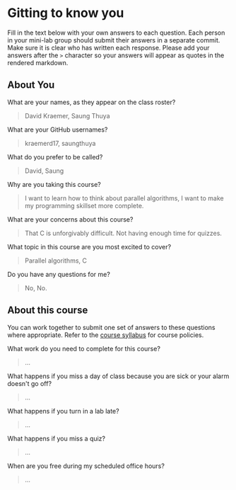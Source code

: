 # Gitting to know you
Fill in the text below with your own answers to each question. Each person in your mini-lab group should submit their answers in a separate commit. Make sure it is clear who has written each response. Please add your answers after the `>` character so your answers will appear as quotes in the rendered markdown.

## About You
What are your names, as they appear on the class roster?
> David Kraemer, Saung Thuya

What are your GitHub usernames?
> kraemerd17, saungthuya

What do you prefer to be called?
> David, Saung

Why are you taking this course?
> I want to learn how to think about parallel algorithms,
> I want to make my programming skillset more complete.

What are your concerns about this course?
> That C is unforgivably difficult.
> Not having enough time for quizzes. 

What topic in this course are you most excited to cover?
> Parallel algorithms, 
> C

Do you have any questions for me?
> No,
> No.

## About this course
You can work together to submit one set of answers to these questions where appropriate. Refer to the [course syllabus](http://www.cs.grinnell.edu/~curtsinger/teaching/2017S/CSC213/syllabus/) for course policies.

What work do you need to complete for this course?
> ...

What happens if you miss a day of class because you are sick or your alarm doesn't go off?
> ...

What happens if you turn in a lab late?
> ...

What happens if you miss a quiz?
> ...

When are you free during my scheduled office hours?
> ...
